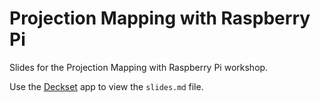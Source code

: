 # Projection Mapping with Raspberry Pi

Slides for the Projection Mapping with Raspberry Pi workshop.

Use the [Deckset](http://www.decksetapp.com/) app to view the `slides.md` file.